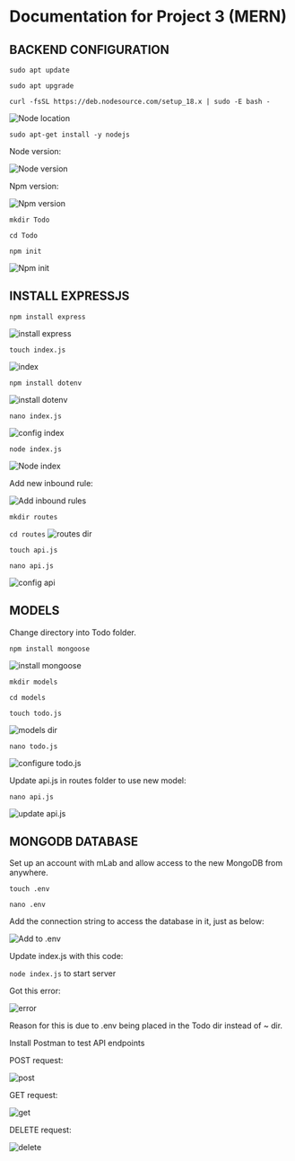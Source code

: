 # Documentation for Project 3 (MERN)

## BACKEND CONFIGURATION

`sudo apt update`

`sudo apt upgrade`

`curl -fsSL https://deb.nodesource.com/setup_18.x | sudo -E bash -`

![Node location](./images/location-nodejs.png)

`sudo apt-get install -y nodejs`

Node version:

![Node version](./images/node-version.png)

Npm version:

![Npm version](./images/npm-version.png)

`mkdir Todo`

`cd Todo`

`npm init`

![Npm init](./images/npm-init.png)

## INSTALL EXPRESSJS

`npm install express`

![install express](./images/install-express.png)

`touch index.js`

![index](./images/create-index.png)

`npm install dotenv`

![install dotenv](./images/install-dotenv.png)

`nano index.js`

![config index](./images/config-index.png)

`node index.js`

![Node index](./images/port-5000.png)

Add new inbound rule:

![Add inbound rules](./images/adding-inbound-rule.png)

`mkdir routes`

`cd routes`
![routes dir](./images/routes-dir.png)

`touch api.js`

`nano api.js`

![config api](./images/config-api.png)

## MODELS

Change directory into Todo folder.

`npm install mongoose`

![install mongoose](./images/install-mongoose.png)

`mkdir models`

`cd models`

`touch todo.js`

![models dir](./images/models-dir.png)

`nano todo.js`

![configure todo.js](./images/config-todo-js.png)

Update api.js in routes folder to use new model:

`nano api.js`

![update api.js](./images/update-api.png)

## MONGODB DATABASE

Set up an account with mLab and allow access to the new MongoDB from anywhere.

`touch .env`

`nano .env`

Add the connection string to access the database in it, just as below:

![Add to .env](./images/connect-clusterMERN.png)

Update index.js with this code:

<!-- const express = require('express');
const bodyParser = require('body-parser');
const mongoose = require('mongoose');
const routes = require('./routes/api');
const path = require('path');
require('dotenv').config();

const app = express();

const port = process.env.PORT || 5000;

//connect to the database
mongoose.connect(process.env.DB, { useNewUrlParser: true, useUnifiedTopology: true })
.then(() => console.log(`Database connected successfully`))
.catch(err => console.log(err));

//since mongoose promise is depreciated, we overide it with node's promise
mongoose.Promise = global.Promise;

app.use((req, res, next) => {
res.header("Access-Control-Allow-Origin", "\*");
res.header("Access-Control-Allow-Headers", "Origin, X-Requested-With, Content-Type, Accept");
next();
});

app.use(bodyParser.json());

app.use('/api', routes);

app.use((err, req, res, next) => {
console.log(err);
next();
});

app.listen(port, () => {
console.log(`Server running on port ${port}`)
});` -->

`node index.js` to start server

Got this error:

![error](./images/error2.png)

Reason for this is due to .env being placed in the Todo dir instead of ~ dir.

Install Postman to test API endpoints

POST request:

![post](./images/POST.png)

GET request:

![get](./images/GET.png)

DELETE request:

![delete](./images/DELETE.png)

<!-- I passed the id into the url to get the DELETE request. Please let me know if this is the correct/optimal way to do so. -->

